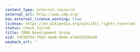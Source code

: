 ```yaml
---
content_type: external-resource
external_url: http://www.cdg.org/
has_external_license_warning: true
license: https://en.wikipedia.org/wiki/All_rights_reserved
status: check_failed
title: CDMA Development Group
uid: 74550754-702e-4ea8-9b9e-e7e0219301e0
wayback_url: ''
---
```

